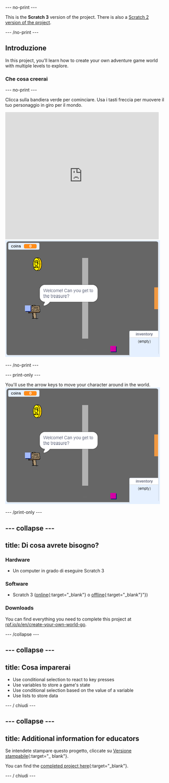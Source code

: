 \--- no-print \---

This is the **Scratch 3** version of the project. There is also a [Scratch 2 version of the project](https://projects.raspberrypi.org/en/projects/create-your-own-world-scratch2).

\--- /no-print \---

## Introduzione

In this project, you'll learn how to create your own adventure game world with multiple levels to explore.

### Che cosa creerai

\--- no-print \---

Clicca sulla bandiera verde per cominciare. Usa i tasti freccia per muovere il tuo personaggio in giro per il mondo.

<div class="scratch-preview">
  <iframe allowtransparency="true" width="485" height="402" src="https://scratch.mit.edu/projects/embed/258757783/?autostart=false" frameborder="0" scrolling="no"></iframe>
  <img src="images/showcase.png">
</div>

\--- /no-print \---

\--- print-only \---

You'll use the arrow keys to move your character around in the world. ![showcase.png](images/showcase.png)

\--- /print-only \---

## \--- collapse \---

## title: Di cosa avrete bisogno?

### Hardware

- Un computer in grado di eseguire Scratch 3

### Software

- Scratch 3 ([online](http://rpf.io/scratchon){:target="_blank"} o [offline](http://rpf.io/scratchoff){:target="_blank"}"})

### Downloads

You can find everything you need to complete this project at [rpf.io/p/en/create-your-own-world-go](https://rpf.io/p/en/create-your-own-world-go).

\--- /collapse \---

## \--- collapse \---

## title: Cosa imparerai

- Use conditional selection to react to key presses
- Use variables to store a game's state
- Use conditional selection based on the value of a variable
- Use lists to store data

\--- / chiudi \---

## \--- collapse \---

## title: Additional information for educators

Se intendete stampare questo progetto, cliccate su [Versione stampabile](https://projects.raspberrypi.org/en/projects/create-your-own-world/print){:target="_ blank"}.

You can find the [completed project here](https://rpf.io/p/en/create-your-own-world-get){:target="_blank"}.

\--- / chiudi \---